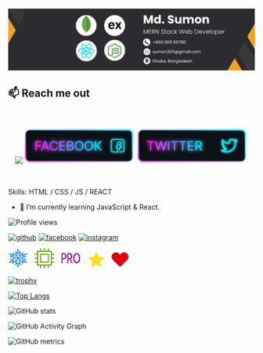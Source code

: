 ![I am a Junior Front-end developer. ](https://github.com/mohammad-sumon/mohammad-sumon/blob/main/icons/github_cover.jpeg)

## :mailbox: Reach me out

<br />

[<p align="center"><img height="75" src="(https://github.com/mohammad-sumon/mohammad-sumon/blob/main/icons/Linkedin.png)">](https://www.linkedin.com/in/md-sumon-/)[<img height="75" src="https://github.com/mohammad-sumon/mohammad-sumon/blob/main/icons/Facebook.png">](https://www.facebook.com/sumon0204/)[<img height="75" src="https://github.com/mohammad-sumon/mohammad-sumon/blob/main/icons/Twitter.png"> </p>](https://twitter.com/sumon3011)

<br />

Skills:  HTML / CSS / JS / REACT

- 🌱 I’m currently learning JavaScript & React. 

![Profile views](https://gpvc.arturio.dev/mohammad-sumon) 

[<img src='https://cdn.jsdelivr.net/npm/simple-icons@3.0.1/icons/github.svg' alt='github' height='40'>](https://github.com/mohammad-sumon)  [<img src='https://cdn.jsdelivr.net/npm/simple-icons@3.0.1/icons/facebook.svg' alt='facebook' height='40'>](https://www.facebook.com/sumon0204)  [<img src='https://cdn.jsdelivr.net/npm/simple-icons@3.0.1/icons/instagram.svg' alt='instagram' height='40'>](https://www.instagram.com/sumon0204/)  

<a href='https://archiveprogram.github.com/'><img src='https://raw.githubusercontent.com/acervenky/animated-github-badges/master/assets/acbadge.gif' width='40' height='40'></a> <a href='https://docs.github.com/en/developers'><img src='https://raw.githubusercontent.com/acervenky/animated-github-badges/master/assets/devbadge.gif' width='40' height='40'></a> <a href='https://github.com/pricing'><img src='https://raw.githubusercontent.com/acervenky/animated-github-badges/master/assets/pro.gif' width='40' height='40'></a> <a href='https://stars.github.com/'><img src='https://raw.githubusercontent.com/acervenky/animated-github-badges/master/assets/starbadge.gif' width='35' height='35'></a> <a href='https://docs.github.com/en/github/supporting-the-open-source-community-with-github-sponsors'><img src='https://raw.githubusercontent.com/acervenky/animated-github-badges/master/assets/sponsorbadge.gif' width='35' height='35'></a> 

[![trophy](https://github-profile-trophy.vercel.app/?username=mohammad-sumon)](https://github.com/ryo-ma/github-profile-trophy)

[![Top Langs](https://github-readme-stats.vercel.app/api/top-langs/?username=mohammad-sumon)](https://github.com/anuraghazra/github-readme-stats)

![GitHub stats](https://github-readme-stats.vercel.app/api?username=mohammad-sumon&show_icons=true)  

![GitHub Activity Graph](https://activity-graph.herokuapp.com/graph?username=mohammad-sumon)  

![GitHub metrics](https://metrics.lecoq.io/mohammad-sumon)  


